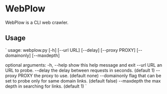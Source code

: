 # WebPlow
WebPlow is a CLI web crawler.

## Usage
`
usage: webplow.py [-h] [--url URL] [--delay] [--proxy PROXY] [--domainonly] [--maxdepth]

optional arguments:
  -h, --help     show this help message and exit
  --url URL      an URL to probe.
  --delay        the delay between requests in seconds. (default 1)
  --proxy PROXY  the proxy to use. (default none)
  --domainonly   flag that can be set to probe only for same domain links. (default false)
  --maxdepth     the max depth in searching for links. (default 1)
`

